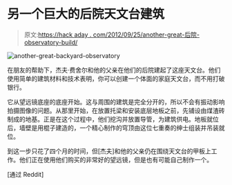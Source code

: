 # 另一个巨大的后院天文台建筑

> 原文:[https://hack aday . com/2012/09/25/another-great-后院-observatory-build/](https://hackaday.com/2012/09/25/another-great-backyard-observatory-build/)

![](../Images/b4c74392a7a702a58f80a1cbcc20a625.png "another-great-backyard-observatory")

在朋友的帮助下，杰夫·费舍尔和他的父亲在他们的后院建起了这座天文台。他们使用简单的建筑材料和技术表明，你可以创建一个体面的家庭天文台，而不用打破银行。

它从望远镜底座的底座开始。这与周围的建筑是完全分开的，所以不会有振动影响拍摄图像的问题。从那里开始，在放置托梁和安装底层地板之前，先铺设由煤渣砖制成的地基。正是在这个过程中，他们挖沟并放置导管，为建筑供电。地板就位后，墙壁是用棍子建造的，一个精心制作的穹顶由这位七重奏的绅士组装并吊装就位。

到这一步只花了四个月的时间，但[杰夫]和他的父亲仍在围绕天文台的甲板上工作。他们正在使用他们购买的非常好的望远镜，但是也有可能自己制作一个。

[通过 Reddit]